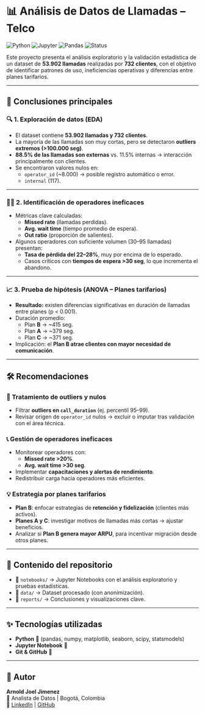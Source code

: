 # 📊 Análisis de Datos de Llamadas – Telco

![Python](https://img.shields.io/badge/Python-3.9+-blue?logo=python&logoColor=white)
![Jupyter](https://img.shields.io/badge/Jupyter-Notebook-orange?logo=jupyter&logoColor=white)
![Pandas](https://img.shields.io/badge/Pandas-Data%20Analysis-150458?logo=pandas)
![Status](https://img.shields.io/badge/Project-Completed-brightgreen)

Este proyecto presenta el análisis exploratorio y la validación estadística de un dataset de **53.902 llamadas** realizadas por **732 clientes**, con el objetivo de identificar patrones de uso, ineficiencias operativas y diferencias entre planes tarifarios.  

---

## 🚀 Conclusiones principales

### 🔍 1. Exploración de datos (EDA)
- El dataset contiene **53.902 llamadas y 732 clientes**.  
- La mayoría de las llamadas son muy cortas, pero se detectaron **outliers extremos (>100.000 seg)**.  
- **88.5% de las llamadas son externas** vs. 11.5% internas → interacción principalmente con clientes.  
- Se encontraron valores nulos en:
  - `operator_id` (~8.000) → posible registro automático o error.  
  - `internal` (117).  

---

### 👨‍💼 2. Identificación de operadores ineficaces
- Métricas clave calculadas:  
  - **Missed rate** (llamadas perdidas).  
  - **Avg. wait time** (tiempo promedio de espera).  
  - **Out ratio** (proporción de salientes).  
- Algunos operadores con suficiente volumen (30–95 llamadas) presentan:  
  - **Tasa de pérdida del 22–28%**, muy por encima de lo esperado.  
  - Casos críticos con **tiempos de espera >30 seg**, lo que incrementa el abandono.  

---

### 📈 3. Prueba de hipótesis (ANOVA – Planes tarifarios)
- **Resultado:** existen diferencias significativas en duración de llamadas entre planes (p < 0.001).  
- Duración promedio:  
  - Plan **B** → ~415 seg.  
  - Plan **A** → ~379 seg.  
  - Plan **C** → ~371 seg.  
- Implicación: el **Plan B atrae clientes con mayor necesidad de comunicación**.  

---

## 🛠️ Recomendaciones

### 🔧 Tratamiento de outliers y nulos
- Filtrar **outliers en `call_duration`** (ej. percentil 95–99).  
- Revisar origen de `operator_id` nulos → excluir o imputar tras validación con el área técnica.  

### 📞 Gestión de operadores ineficaces
- Monitorear operadores con:  
  - **Missed rate >20%**.  
  - **Avg. wait time >30 seg**.  
- Implementar **capacitaciones y alertas de rendimiento**.  
- Redistribuir carga hacia operadores más eficientes.  

### 💡 Estrategia por planes tarifarios
- **Plan B**: enfocar estrategias de **retención y fidelización** (clientes más activos).  
- **Planes A y C**: investigar motivos de llamadas más cortas → ajustar beneficios.  
- Analizar si **Plan B genera mayor ARPU**, para incentivar migración desde otros planes.  

---

## 📂 Contenido del repositorio
- 📁 `notebooks/` → Jupyter Notebooks con el análisis exploratorio y pruebas estadísticas.  
- 📁 `data/` → Dataset procesado (con anonimización).  
- 📁 `reports/` → Conclusiones y visualizaciones clave.  

---

## ✨ Tecnologías utilizadas
- **Python** 🐍 (pandas, numpy, matplotlib, seaborn, scipy, statsmodels)  
- **Jupyter Notebook** 📓  
- **Git & GitHub** 🔗  

---

## 📌 Autor
**Arnold Joel Jimenez**  
📍 Analista de Datos | Bogotá, Colombia  
🔗 [LinkedIn](www.linkedin.com/in/arnold-joel-jimenez-matallana-64ba051b8) | [GitHub]([https://github.com](https://github.com/ArnoldJimenez))  

